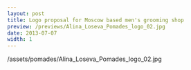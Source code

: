 ```yaml
---
layout: post
title: Logo proposal for Moscow based men's grooming shop
preview: /previews/Alina_Loseva_Pomades_logo_02.jpg
date: 2013-07-07
width: 1
---
```

/assets/pomades/Alina_Loseva_Pomades_logo_02.jpg
